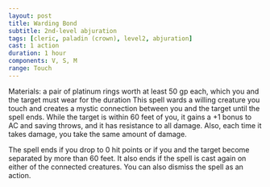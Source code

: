 ```yaml
---
layout: post
title: Warding Bond
subtitle: 2nd-level abjuration
tags: [cleric, paladin (crown), level2, abjuration]
cast: 1 action
duration: 1 hour
components: V, S, M
range: Touch
---
```

Materials: a pair of platinum rings worth at least 50 gp each, which you and the target must wear for the duration
This spell wards a willing creature you touch and creates a mystic connection between you and the target until the spell ends. While the target is within 60 feet of you, it gains a +1 bonus to AC and saving throws, and it has resistance to all damage. Also, each time it takes damage, you take the same amount of damage.

The spell ends if you drop to 0 hit points or if you and the target become separated by more than 60 feet. It also ends if the spell is cast again on either of the connected creatures. You can also dismiss the spell as an action.